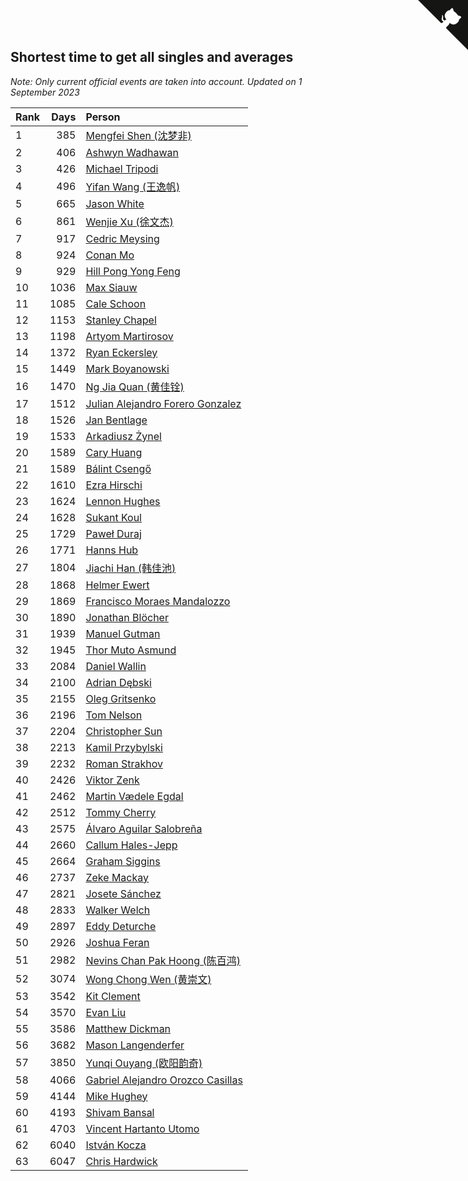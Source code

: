 ## Shortest time to get all singles and averages

*Note: Only current official events are taken into account.*
*Updated on  1 September 2023*

| Rank | Days | Person |
| :--- | ---: | :--- |
| 1 | 385 | [Mengfei Shen (沈梦非)](https://www.worldcubeassociation.org/persons/2018SHEN07) |
| 2 | 406 | [Ashwyn Wadhawan](https://www.worldcubeassociation.org/persons/2022WADH02) |
| 3 | 426 | [Michael Tripodi](https://www.worldcubeassociation.org/persons/2021TRIP01) |
| 4 | 496 | [Yifan Wang (王逸帆)](https://www.worldcubeassociation.org/persons/2017WANY29) |
| 5 | 665 | [Jason White](https://www.worldcubeassociation.org/persons/2016WHIT16) |
| 6 | 861 | [Wenjie Xu (徐文杰)](https://www.worldcubeassociation.org/persons/2016XUWE02) |
| 7 | 917 | [Cedric Meysing](https://www.worldcubeassociation.org/persons/2017MEYS02) |
| 8 | 924 | [Conan Mo](https://www.worldcubeassociation.org/persons/2020MOCO01) |
| 9 | 929 | [Hill Pong Yong Feng](https://www.worldcubeassociation.org/persons/2017FENG10) |
| 10 | 1036 | [Max Siauw](https://www.worldcubeassociation.org/persons/2017SIAU02) |
| 11 | 1085 | [Cale Schoon](https://www.worldcubeassociation.org/persons/2014SCHO02) |
| 12 | 1153 | [Stanley Chapel](https://www.worldcubeassociation.org/persons/2016CHAP04) |
| 13 | 1198 | [Artyom Martirosov](https://www.worldcubeassociation.org/persons/2016MART29) |
| 14 | 1372 | [Ryan Eckersley](https://www.worldcubeassociation.org/persons/2019ECKE02) |
| 15 | 1449 | [Mark Boyanowski](https://www.worldcubeassociation.org/persons/2014BOYA01) |
| 16 | 1470 | [Ng Jia Quan (黄佳铨)](https://www.worldcubeassociation.org/persons/2015QUAN03) |
| 17 | 1512 | [Julian Alejandro Forero Gonzalez](https://www.worldcubeassociation.org/persons/2018GONZ30) |
| 18 | 1526 | [Jan Bentlage](https://www.worldcubeassociation.org/persons/2010BENT01) |
| 19 | 1533 | [Arkadiusz Żynel](https://www.worldcubeassociation.org/persons/2018ZYNE01) |
| 20 | 1589 | [Cary Huang](https://www.worldcubeassociation.org/persons/2015HUAN48) |
| 21 | 1589 | [Bálint Csengő](https://www.worldcubeassociation.org/persons/2019CSEN01) |
| 22 | 1610 | [Ezra Hirschi](https://www.worldcubeassociation.org/persons/2019HIRS01) |
| 23 | 1624 | [Lennon Hughes](https://www.worldcubeassociation.org/persons/2017HUGH04) |
| 24 | 1628 | [Sukant Koul](https://www.worldcubeassociation.org/persons/2014KOUL01) |
| 25 | 1729 | [Paweł Duraj](https://www.worldcubeassociation.org/persons/2016DURA09) |
| 26 | 1771 | [Hanns Hub](https://www.worldcubeassociation.org/persons/2013HUBH01) |
| 27 | 1804 | [Jiachi Han (韩佳池)](https://www.worldcubeassociation.org/persons/2014HANJ02) |
| 28 | 1868 | [Helmer Ewert](https://www.worldcubeassociation.org/persons/2015EWER01) |
| 29 | 1869 | [Francisco Moraes Mandalozzo](https://www.worldcubeassociation.org/persons/2017MAND13) |
| 30 | 1890 | [Jonathan Blöcher](https://www.worldcubeassociation.org/persons/2018BLOC01) |
| 31 | 1939 | [Manuel Gutman](https://www.worldcubeassociation.org/persons/2017GUTM01) |
| 32 | 1945 | [Thor Muto Asmund](https://www.worldcubeassociation.org/persons/2017ASMU01) |
| 33 | 2084 | [Daniel Wallin](https://www.worldcubeassociation.org/persons/2013WALL03) |
| 34 | 2100 | [Adrian Dębski](https://www.worldcubeassociation.org/persons/2017DEBS01) |
| 35 | 2155 | [Oleg Gritsenko](https://www.worldcubeassociation.org/persons/2011GRIT01) |
| 36 | 2196 | [Tom Nelson](https://www.worldcubeassociation.org/persons/2013NELS01) |
| 37 | 2204 | [Christopher Sun](https://www.worldcubeassociation.org/persons/2017SUNC02) |
| 38 | 2213 | [Kamil Przybylski](https://www.worldcubeassociation.org/persons/2016PRZY01) |
| 39 | 2232 | [Roman Strakhov](https://www.worldcubeassociation.org/persons/2012STRA02) |
| 40 | 2426 | [Viktor Zenk](https://www.worldcubeassociation.org/persons/2016ZENK01) |
| 41 | 2462 | [Martin Vædele Egdal](https://www.worldcubeassociation.org/persons/2013EGDA02) |
| 42 | 2512 | [Tommy Cherry](https://www.worldcubeassociation.org/persons/2015CHER07) |
| 43 | 2575 | [Álvaro Aguilar Salobreña](https://www.worldcubeassociation.org/persons/2015SALO01) |
| 44 | 2660 | [Callum Hales-Jepp](https://www.worldcubeassociation.org/persons/2012HALE01) |
| 45 | 2664 | [Graham Siggins](https://www.worldcubeassociation.org/persons/2016SIGG01) |
| 46 | 2737 | [Zeke Mackay](https://www.worldcubeassociation.org/persons/2015MACK06) |
| 47 | 2821 | [Josete Sánchez](https://www.worldcubeassociation.org/persons/2015SANC18) |
| 48 | 2833 | [Walker Welch](https://www.worldcubeassociation.org/persons/2011WELC01) |
| 49 | 2897 | [Eddy Deturche](https://www.worldcubeassociation.org/persons/2014DETU01) |
| 50 | 2926 | [Joshua Feran](https://www.worldcubeassociation.org/persons/2011FERA01) |
| 51 | 2982 | [Nevins Chan Pak Hoong (陈百鸿)](https://www.worldcubeassociation.org/persons/2010CHAN20) |
| 52 | 3074 | [Wong Chong Wen (黄崇文)](https://www.worldcubeassociation.org/persons/2014WENW01) |
| 53 | 3542 | [Kit Clement](https://www.worldcubeassociation.org/persons/2008CLEM01) |
| 54 | 3570 | [Evan Liu](https://www.worldcubeassociation.org/persons/2009LIUE01) |
| 55 | 3586 | [Matthew Dickman](https://www.worldcubeassociation.org/persons/2013DICK01) |
| 56 | 3682 | [Mason Langenderfer](https://www.worldcubeassociation.org/persons/2013LANG03) |
| 57 | 3850 | [Yunqi Ouyang (欧阳韵奇)](https://www.worldcubeassociation.org/persons/2007YUNQ01) |
| 58 | 4066 | [Gabriel Alejandro Orozco Casillas](https://www.worldcubeassociation.org/persons/2008CASI01) |
| 59 | 4144 | [Mike Hughey](https://www.worldcubeassociation.org/persons/2007HUGH01) |
| 60 | 4193 | [Shivam Bansal](https://www.worldcubeassociation.org/persons/2011BANS02) |
| 61 | 4703 | [Vincent Hartanto Utomo](https://www.worldcubeassociation.org/persons/2010UTOM01) |
| 62 | 6040 | [István Kocza](https://www.worldcubeassociation.org/persons/2005KOCZ01) |
| 63 | 6047 | [Chris Hardwick](https://www.worldcubeassociation.org/persons/2003HARD01) |


<a href="https://github.com/JustinTimeCuber/wca_statistics" class="github-corner" aria-label="View source on Github"><svg width="80" height="80" viewBox="0 0 250 250" style="fill:#151513; color:#fff; position: absolute; top: 0; border: 0; right: 0;" aria-hidden="true"><path d="M0,0 L115,115 L130,115 L142,142 L250,250 L250,0 Z"></path><path d="M128.3,109.0 C113.8,99.7 119.0,89.6 119.0,89.6 C122.0,82.7 120.5,78.6 120.5,78.6 C119.2,72.0 123.4,76.3 123.4,76.3 C127.3,80.9 125.5,87.3 125.5,87.3 C122.9,97.6 130.6,101.9 134.4,103.2" fill="currentColor" style="transform-origin: 130px 106px;" class="octo-arm"></path><path d="M115.0,115.0 C114.9,115.1 118.7,116.5 119.8,115.4 L133.7,101.6 C136.9,99.2 139.9,98.4 142.2,98.6 C133.8,88.0 127.5,74.4 143.8,58.0 C148.5,53.4 154.0,51.2 159.7,51.0 C160.3,49.4 163.2,43.6 171.4,40.1 C171.4,40.1 176.1,42.5 178.8,56.2 C183.1,58.6 187.2,61.8 190.9,65.4 C194.5,69.0 197.7,73.2 200.1,77.6 C213.8,80.2 216.3,84.9 216.3,84.9 C212.7,93.1 206.9,96.0 205.4,96.6 C205.1,102.4 203.0,107.8 198.3,112.5 C181.9,128.9 168.3,122.5 157.7,114.1 C157.9,116.9 156.7,120.9 152.7,124.9 L141.0,136.5 C139.8,137.7 141.6,141.9 141.8,141.8 Z" fill="currentColor" class="octo-body"></path></svg></a><style>.github-corner:hover .octo-arm{animation:octocat-wave 560ms ease-in-out}@keyframes octocat-wave{0%,100%{transform:rotate(0)}20%,60%{transform:rotate(-25deg)}40%,80%{transform:rotate(10deg)}}@media (max-width:500px){.github-corner:hover .octo-arm{animation:none}.github-corner .octo-arm{animation:octocat-wave 560ms ease-in-out}}</style>

